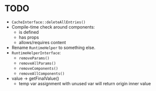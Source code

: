 TODO
====

*   `CacheInterface::deleteAllEntries()`
*   Compile-time check around components:
    *   is defined
    *   has props
    *   allows/requires content
*   Rename `RuntimeHelper` to something else.
*   `RuntimeHelperInterface`:
    *   `removeParams()`
    *   `removeAllParams()`
    *   `removeComponents()`
    *   `removeAllComponents()`
*   value -> getFinalValue()
    *   temp var assignment with unused var will return origin inner value
